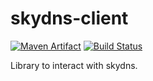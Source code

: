 # skydns-client 

[![Maven Artifact](https://goo.gl/k355JT)](http://search.maven.org/#artifactdetails%7Cnet.anshulverma.skydns%7Cskydns-client%7C0.0.2%7Cjar)
[![Build Status](https://travis-ci.org/anshulverma/skydns-client.svg?branch=master)](https://travis-ci.org/anshulverma/skydns-client)

Library to interact with skydns.
